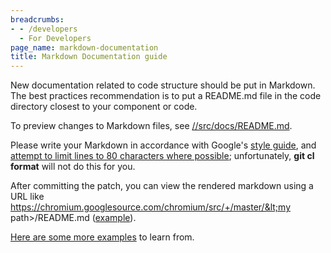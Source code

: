 ```yaml
---
breadcrumbs:
- - /developers
  - For Developers
page_name: markdown-documentation
title: Markdown Documentation guide
---
```


New documentation related to code structure should be put in Markdown. The best
practices recommendation is to put a README.md file in the code directory
closest to your component or code.

To preview changes to Markdown files, see
[//src/docs/README.md](https://chromium.googlesource.com/chromium/src/+/master/docs/README.md).

Please write your Markdown in accordance with Google's [style
guide](https://github.com/google/styleguide/tree/gh-pages/docguide), and
[attempt to limit lines to 80 characters where
possible](https://groups.google.com/a/chromium.org/d/msg/chromium-dev/KECdEn562vY/sqRor1frEgAJ);
unfortunately, **git cl format** will not do this for you.

After committing the patch, you can view the rendered markdown using a URL like
https://chromium.googlesource.com/chromium/src/+/master/&lt;my
path&gt;/README.md
([example](https://chromium.googlesource.com/chromium/src/+/master/third_party/WebKit/Source/core/paint/README.md)).

[Here are some more examples](https://cs.chromium.org/search/) to learn from.